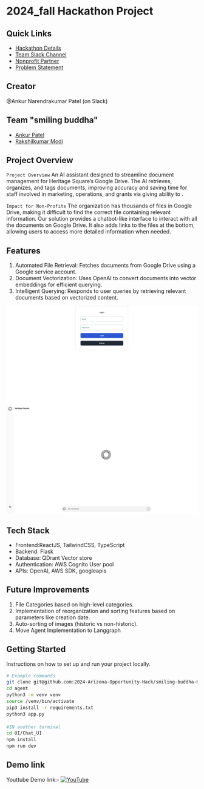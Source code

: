 
# 2024_fall Hackathon Project

## Quick Links
- [Hackathon Details](https://www.ohack.dev/hack/2024_fall)
- [Team Slack Channel](https://opportunity-hack.slack.com/app_redirect?channel=smiling_buddha)
- [Nonprofit Partner](https://ohack.dev/nonprofit/QFPGmii2GmDPYrv5tjHA)
- [Problem Statement](https://ohack.dev/project/Ti4BEIpXMsrPWvrE8WC8)

## Creator
@Ankur Narendrakumar Patel (on Slack)

## Team "smiling buddha"
- [Ankur Patel](https://github.com/ankur106)
- [Rakshilkumar Modi](https://github.com/rhmodi)

## Project Overview
`Project Overview`
An AI assistant designed to streamline document management for Heritage Square’s Google Drive. The AI retrieves, organizes, and tags documents, improving accuracy and saving time for staff involved in marketing, operations, and grants via giving ability to .

`Impact for Non-Profits`
The organization has thousands of files in Google Drive, making it difficult to find the correct file containing relevant information. Our solution provides a chatbot-like interface to interact with all the documents on Google Drive. It also adds links to the files at the bottom, allowing users to access more detailed information when needed.

## Features
1. Automated File Retrieval: Fetches documents from Google Drive using a Google service account.
2. Document Vectorization: Uses OpenAI to convert documents into vector embeddings for efficient querying.
3. Intelligent Querying: Responds to user queries by retrieving relevant documents based on vectorized content.

![Alt text](images/Login.png)
![Alt text](images/ChatUI.png)


## Tech Stack
- Frontend:ReactJS, TailwindCSS, TypeScript
- Backend: Flask
- Database: QDrant Vector store
- Authentication: AWS Cognito User pool 
- APIs: OpenAI, AWS SDK, googleapis

## Future Improvements
1. File Categories based on high-level categories.
2. Implementation of reorganization and sorting features based on parameters like creation date.
3. Auto-sorting of images (historic vs non-historic).
4. Move Agent Implementation to Langgraph


## Getting Started
Instructions on how to set up and run your project locally.

```bash
# Example commands
git clone git@github.com:2024-Arizona-Opportunity-Hack/smiling-buddha-HeritageSquareFounda-HeritageSquareFoundationAIIntegrationChallenge.git
cd agent
python3 -m venv venv 
source /venv/bin/activate
pip3 install -r requirements.txt
python3 app.py

#IN another terminal
cd UI/Chat_UI
npm install
npm run dev
```

## Demo link

 Youttube Demo link:- [![YouTube](https://img.shields.io/badge/YouTube-red?style=for-the-badge&logo=youtube&logoColor=white)](https://youtu.be/2xsej_3-pMo?si=Ug7mv3WuusNPkNfX)







